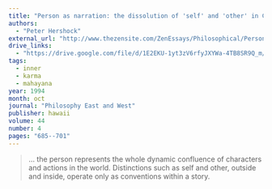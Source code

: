 ```yaml
---
title: "Person as narration: the dissolution of 'self' and 'other' in Ch'an Buddhism"
authors:
  - "Peter Hershock"
external_url: "http://www.thezensite.com/ZenEssays/Philosophical/Person_as_Narration_Hershock.html"
drive_links:
  - "https://drive.google.com/file/d/1E2EKU-1yt3zV6rfyJXYWa-4TB8SR9Q_m/view?usp=drivesdk"
tags:
  - inner
  - karma
  - mahayana
year: 1994
month: oct
journal: "Philosophy East and West"
publisher: hawaii
volume: 44
number: 4
pages: "685--701"
---
```


> … the person represents the whole dynamic confluence of characters and actions in the world. Distinctions such as self and other, outside and inside, operate only as conventions within a story.
